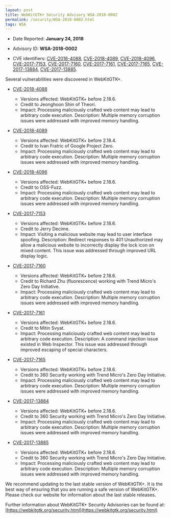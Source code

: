 ```yaml
---
layout: post
title: WebKitGTK+ Security Advisory WSA-2018-0002
permalink: /security/WSA-2018-0002.html
tags: WSA
---
```


* Date Reported: **January 24, 2018**

* Advisory ID: **WSA-2018-0002**

* CVE identifiers: [CVE-2018-4088](#CVE-2018-4088), [CVE-2018-4089](#CVE-2018-4089),
  [CVE-2018-4096](#CVE-2018-4096), [CVE-2017-7153](#CVE-2017-7153),
  [CVE-2017-7160](#CVE-2017-7160), [CVE-2017-7161](#CVE-2017-7161),
  [CVE-2017-7165](#CVE-2017-7165), [CVE-2017-13884](#CVE-2017-13884),
  [CVE-2017-13885](#CVE-2017-13885).


Several vulnerabilities were discovered in WebKitGTK+.

* <a name="CVE-2018-4088" href="https://cve.mitre.org/cgi-bin/cvename.cgi?name=CVE-2018-4088">CVE-2018-4088</a>
  * Versions affected: WebKitGTK+ before 2.18.6.
  * Credit to Jeonghoon Shin of Theori.
  * Impact: Processing maliciously crafted web content may lead to
    arbitrary code execution. Description: Multiple memory corruption
    issues were addressed with improved memory handling.

* <a name="CVE-2018-4089" href="https://cve.mitre.org/cgi-bin/cvename.cgi?name=CVE-2018-4089">CVE-2018-4089</a>
  * Versions affected: WebKitGTK+ before 2.18.4.
  * Credit to Ivan Fratric of Google Project Zero.
  * Impact: Processing maliciously crafted web content may lead to
    arbitrary code execution. Description: Multiple memory corruption
    issues were addressed with improved memory handling.

* <a name="CVE-2018-4096" href="https://cve.mitre.org/cgi-bin/cvename.cgi?name=CVE-2018-4096">CVE-2018-4096</a>
  * Versions affected: WebKitGTK+ before 2.18.6.
  * Credit to OSS-Fuzz.
  * Impact: Processing maliciously crafted web content may lead to
    arbitrary code execution. Description: Multiple memory corruption
    issues were addressed with improved memory handling.

* <a name="CVE-2017-7153" href="https://cve.mitre.org/cgi-bin/cvename.cgi?name=CVE-2017-7153">CVE-2017-7153</a>
  * Versions affected: WebKitGTK+ before 2.18.6.
  * Credit to Jerry Decime.
  * Impact: Visiting a malicious website may lead to user interface
    spoofing. Description: Redirect responses to 401 Unauthorized may
    allow a malicious website to incorrectly display the lock icon on
    mixed content. This issue was addressed through improved URL display
    logic.

* <a name="CVE-2017-7160" href="https://cve.mitre.org/cgi-bin/cvename.cgi?name=CVE-2017-7160">CVE-2017-7160</a>
  * Versions affected: WebKitGTK+ before 2.18.6.
  * Credit to Richard Zhu (fluorescence) working with Trend Micro's Zero
    Day Initiative.
  * Impact: Processing maliciously crafted web content may lead to
    arbitrary code execution. Description: Multiple memory corruption
    issues were addressed with improved memory handling.

* <a name="CVE-2017-7161" href="https://cve.mitre.org/cgi-bin/cvename.cgi?name=CVE-2017-7161">CVE-2017-7161</a>
  * Versions affected: WebKitGTK+ before 2.18.6.
  * Credit to Mitin Svyat.
  * Impact: Processing maliciously crafted web content may lead to
    arbitrary code execution. Description: A command injection issue
    existed in Web Inspector. This issue was addressed through improved
    escaping of special characters.

* <a name="CVE-2017-7165" href="https://cve.mitre.org/cgi-bin/cvename.cgi?name=CVE-2017-7165">CVE-2017-7165</a>
  * Versions affected: WebKitGTK+ before 2.18.6.
  * Credit to 360 Security working with Trend Micro's Zero Day
    Initiative.
  * Impact: Processing maliciously crafted web content may lead to
    arbitrary code execution. Description: Multiple memory corruption
    issues were addressed with improved memory handling.

* <a name="CVE-2017-13884" href="https://cve.mitre.org/cgi-bin/cvename.cgi?name=CVE-2017-13884">CVE-2017-13884</a>
  * Versions affected: WebKitGTK+ before 2.18.6.
  * Credit to 360 Security working with Trend Micro's Zero Day
    Initiative.
  * Impact: Processing maliciously crafted web content may lead to
    arbitrary code execution. Description: Multiple memory corruption
    issues were addressed with improved memory handling.

* <a name="CVE-2017-13885" href="https://cve.mitre.org/cgi-bin/cvename.cgi?name=CVE-2017-13885">CVE-2017-13885</a>
  * Versions affected: WebKitGTK+ before 2.18.6.
  * Credit to 360 Security working with Trend Micro's Zero Day
    Initiative.
  * Impact: Processing maliciously crafted web content may lead to
    arbitrary code execution. Description: Multiple memory corruption
    issues were addressed with improved memory handling.


We recommend updating to the last stable version of WebKitGTK+. It is
the best way of ensuring that you are running a safe version of
WebKitGTK+. Please check our website for information about the last
stable releases.

Further information about WebKitGTK+ Security Advisories can be found at:
[https://webkitgtk.org/security.html](https://webkitgtk.org/security.html)
